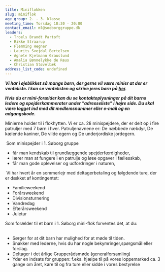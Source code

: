 ```yaml
---
title: Miniflokken
slug: miniflok
age_group: 2. - 3. klasse
meeting_time: Torsdag 18:30 - 20:00
contact_email: ml@soeborggruppe.dk
leaders:
  - Troels Brandt Partoft
  - Rikke Straarup
  - Flemming Hegner
  - Laurits Svejdal Bertelsen
  - Agnete Kjelmann Grauslund
  - Amalia Bønnelykke de Reus
  - Christian Støvelbæk
address_list_code: undefined
---
```

<em>****Vi har i øjeblikket så mange børn, der gerne vil være minier at der er venteliste. I kan se ventelisten og skrive jeres børn på&nbsp;[her](venteliste).****</em>

<em>**Hvis du er mini-forælder kan du se kontaktoplysninger på dit barns ledere og spejderkammerater under "adresseliste" i højre side. Du skal være logget ind med dit medlemsnummer eller e-mail og en adgangskode.**</em>

Minierne holder til i flokhytten. Vi er ca. 28 minispejdere, der&nbsp;er delt op i fire patruljer med 7 børn i hver. Patruljenavnene er: De næbbede næbdyr, De kælende kaniner, De vilde egern og De underjordiske jordegern.&nbsp;

&nbsp;Som minispejder i 1. Søborg gruppe &nbsp;

<ul><li>får man kendskab til grundlæggende spejderfærdigheder,&nbsp;</li><li>lærer man at fungere i en patrulje og løse opgaver i fællesskab,&nbsp;</li><li>får man gode oplevelser og udfordringer i naturen,</li></ul>

&nbsp;Vi har hvert år en sommerlejr med deltagerbetaling og følgdende ture, der er dækket af kontingentet:&nbsp;

<div><ul><li>Familieweekend</li><li>Forårsweekend</li><li>Divisionsturnering</li><li>Vandredag</li><li>Efterårsweekend</li><li>Juletur</li></ul><div data-canvas-width="326.8900943932236">Som forælder til et barn i 1. Søborg mini-flok forventes det, at du:</div><div data-canvas-width="326.8900943932236">&nbsp;</div><div data-canvas-width="326.8900943932236"><ul><li>Sørger for at dit barn har mulighed for at møde til&nbsp;tiden.</li><li>Snakker med lederne, hvis du har nogle bekymringer,spørgsmål eller forslag.</li><li>Deltager i det årlige Grupperådsmøde (generalforsamling)</li><li>Yder en indsats for gruppen: f.eks.&nbsp;hjælpe til på vores loppemarked ca. 3 gange om året, køre til og fra ture eller sidde i vores bestyrelse</li></ul></div></div>

&nbsp;
